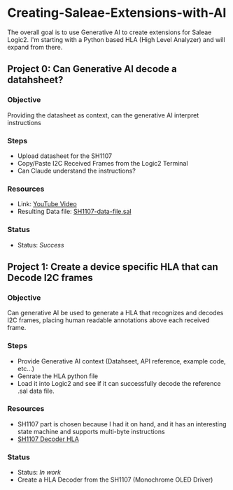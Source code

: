 # Creating-Saleae-Extensions-with-AI

The overall goal is to use Generative AI to create extensions for Saleae Logic2.  I'm starting with a Python based HLA (High Level Analyzer) and will expand from there.

## Project 0: Can Generative AI decode a datahsheet?
### Objective
 Providing the datasheet as context, can the generative AI interpret instructions
### Steps
- Upload datasheet for the SH1107
- Copy/Paste I2C Received Frames from the Logic2 Terminal
- Can Claude understand the instructions?
### Resources
- Link: [YouTube Video](https://youtu.be/x-kMQCyVMyI?feature=shared)
- Resulting Data file: [SH1107-data-file.sal](/High%20Level%20Analyzer/SH1107%20Decoder%20Project/Logic2%20Data%20Capture)
### Status
- Status:  *Success*



## Project 1: Create a device specific HLA that can Decode I2C frames
### Objective
  Can generative AI be used to generate a HLA that recognizes and decodes I2C frames, placing human readable annotations above each received frame.
### Steps
- Provide Generative AI context (Datahseet, API reference, example code, etc...)
- Genrate the HLA python file
- Load it into Logic2 and see if it can successfully decode the reference .sal data file.
### Resources
- SH1107 part is chosen because I had it on hand, and it has an interesting state machine and supports multi-byte instructions
- [SH1107 Decoder HLA](/High%20Level%20Analyzer/SH1107%20Decoder%20Project)
### Status
- Status: *In work*
- Create a HLA Decoder from the SH1107 (Monochrome OLED Driver)
